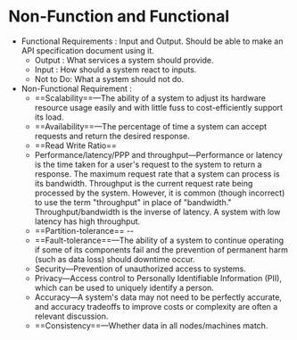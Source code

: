# Non-Function and Functional

- Functional Requirements : Input and Output. Should be able to make an API specification document using it. 
	- Output : What services a system should provide.
	- Input : How should a system react to inputs.
	- Not to Do: What a system should not do.
- Non-Functional Requirement : 
	- ==Scalability==—The ability of a system to adjust its hardware resource usage easily and with little fuss to cost-efficiently support its load. 
	- ==Availability==—The percentage of time a system can accept requests and return the desired response. 
	- ==Read Write Ratio== 
	- Performance/latency/PPP and throughput—Performance or latency is the time taken for a user's request to the system to return a response. The maximum request rate that a system can process is its bandwidth. Throughput is the current request rate being processed by the system. However, it is common (though incorrect) to use the term "throughput" in place of "bandwidth." Throughput/bandwidth is the inverse of latency. A system with low latency has high throughput. 
	- ==Partition-tolerance== -- 
	- ==Fault-tolerance==—The ability of a system to continue operating if some of its components fail and the prevention of permanent harm (such as data loss) should downtime occur. 
	- Security—Prevention of unauthorized access to systems. 
	- Privacy—Access control to Personally Identifiable Information (PII), which can be used to uniquely identify a person. 
	- Accuracy—A system's data may not need to be perfectly accurate, and accuracy tradeoffs to improve costs or complexity are often a relevant discussion. 
	- ==Consistency==—Whether data in all nodes/machines match. 


